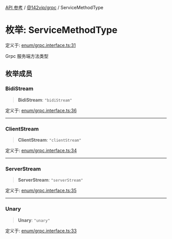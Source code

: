 [API 参考](../../../index.md) / [@142vip/grpc](../index.md) / ServiceMethodType

# 枚举: ServiceMethodType

定义于: [enum/grpc.interface.ts:31](https://github.com/142vip/core-x/blob/58a4aca72f73ebc92491a458c9b83754486dc296/packages/grpc/src/enum/grpc.interface.ts#L31)

Grpc 服务端方法类型

## 枚举成员

### BidiStream

> **BidiStream**: `"bidiStream"`

定义于: [enum/grpc.interface.ts:36](https://github.com/142vip/core-x/blob/58a4aca72f73ebc92491a458c9b83754486dc296/packages/grpc/src/enum/grpc.interface.ts#L36)

***

### ClientStream

> **ClientStream**: `"clientStream"`

定义于: [enum/grpc.interface.ts:34](https://github.com/142vip/core-x/blob/58a4aca72f73ebc92491a458c9b83754486dc296/packages/grpc/src/enum/grpc.interface.ts#L34)

***

### ServerStream

> **ServerStream**: `"serverStream"`

定义于: [enum/grpc.interface.ts:35](https://github.com/142vip/core-x/blob/58a4aca72f73ebc92491a458c9b83754486dc296/packages/grpc/src/enum/grpc.interface.ts#L35)

***

### Unary

> **Unary**: `"unary"`

定义于: [enum/grpc.interface.ts:33](https://github.com/142vip/core-x/blob/58a4aca72f73ebc92491a458c9b83754486dc296/packages/grpc/src/enum/grpc.interface.ts#L33)
